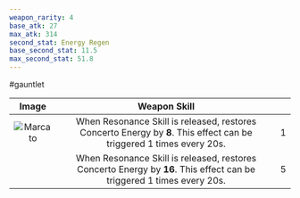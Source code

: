 ```yaml
---
weapon_rarity: 4
base_atk: 27
max_atk: 314
second_stat: Energy Regen
base_second_stat: 11.5
max_second_stat: 51.8
---
```

#gauntlet 

|                                                                        Image                                                                         |                                                     Weapon Skill                                                      |     |
| :--------------------------------------------------------------------------------------------------------------------------------------------------: | :-------------------------------------------------------------------------------------------------------------------: | --- |
| ![Marcato](https://static.wikia.nocookie.net/wutheringwaves/images/8/8c/Weapon_Marcato.png/revision/latest/scale-to-width-down/74?cb=20240526011659) | When Resonance Skill is released, restores Concerto Energy by **8**. This effect can be triggered 1 times every 20s.  | 1   |
|                                                                                                                                                      | When Resonance Skill is released, restores Concerto Energy by **16**. This effect can be triggered 1 times every 20s. | 5   |

